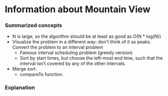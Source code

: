 # Information about Mountain View
### Summarized concepts
  - N is large, so the algorithm should be at least as good as O(N * log(N))
  - Visualize the problem in a different way: don't think of it as peaks. Convert the problem to an interval problem
      - Famous interval scheduling problem (greedy version)
      - Sort by start times, but choose the left-most end time, such that the interval isn't covered by any of the other intervals.
  - Merge sort.
      - compareTo function.

### Explanation
